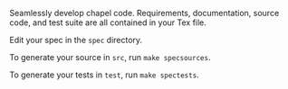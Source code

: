 Seamlessly develop chapel code. Requirements, documentation, source code, 
and test suite are all contained in your Tex file.

Edit your spec in the `spec` directory.

To generate your source in `src`, run `make specsources`.

To generate your tests in `test`, run `make spectests`.
